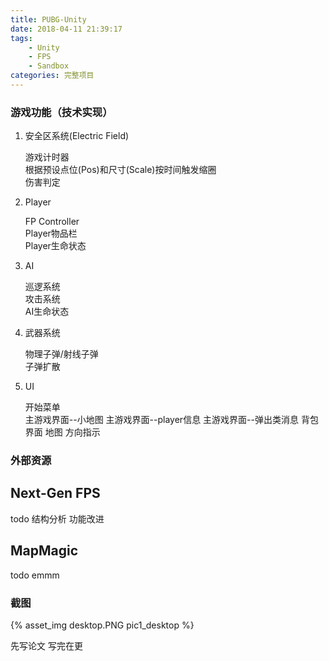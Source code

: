 ```yaml
---
title: PUBG-Unity
date: 2018-04-11 21:39:17
tags: 
    - Unity
    - FPS
    - Sandbox
categories: 完整项目
---
```


### 游戏功能（技术实现）

1. 安全区系统(Electric Field)

    游戏计时器  
    根据预设点位(Pos)和尺寸(Scale)按时间触发缩圈  
    伤害判定

2. Player

    FP Controller  
    Player物品栏  
    Player生命状态  

3. AI

    巡逻系统  
    攻击系统  
    AI生命状态  

4. 武器系统

    物理子弹/射线子弹  
    子弹扩散  

5. UI

    开始菜单  
    主游戏界面--小地图
    主游戏界面--player信息
    主游戏界面--弹出类消息
    背包界面
    地图
    方向指示


### 外部资源

## Next-Gen FPS

todo 结构分析 功能改进

## MapMagic

todo emmm

### 截图
{% asset_img desktop.PNG pic1_desktop %}

先写论文 写完在更